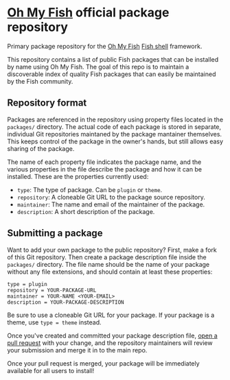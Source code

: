 # [Oh My Fish][oh-my-fish] official package repository

Primary package repository for the [Oh My Fish][oh-my-fish] [Fish shell][fish] framework.

This repository contains a list of public Fish packages that can be installed by name using Oh My Fish. The goal of this repo is to maintain a discoverable index of quality Fish packages that can easily be maintained by the Fish community.

## Repository format

Packages are referenced in the repository using property files located in the `packages/` directory. The actual code of each package is stored in separate, individual Git repositories maintaned by the package mantainer themselves. This keeps control of the package in the owner's hands, but still allows easy sharing of the package.

The name of each property file indicates the package name, and the various properties in the file describe the package and how it can be installed. These are the properties currently used:

- `type`: The type of package. Can be `plugin` or `theme`.
- `repository`: A cloneable Git URL to the package source repository.
- `maintainer`: The name and email of the maintainer of the package.
- `description`: A short description of the package.

## Submitting a package

Want to add your own package to the public repository? First, make a fork of this Git repository. Then create a package description file inside the `packages/` directory. The file name should be the name of your package without any file extensions, and should contain at least these properties:

```
type = plugin
repository = YOUR-PACKAGE-URL
maintainer = YOUR-NAME <YOUR-EMAIL>
description = YOUR-PACKAGE-DESCRIPTION
```

Be sure to use a cloneable Git URL for your package. If your package is a theme, use `type = theme` instead.

Once you've created and committed your package description file, [open a pull request][new-pr] with your change, and the repository maintainers will review your submission and merge it in to the main repo.

Once your pull request is merged, your package will be immediately available for all users to install!

[fish]: http://fishshell.com
[new-pr]: https://github.com/oh-my-fish/packages-main/pull/new/master
[oh-my-fish]: https://github.com/oh-my-fish/oh-my-fish
